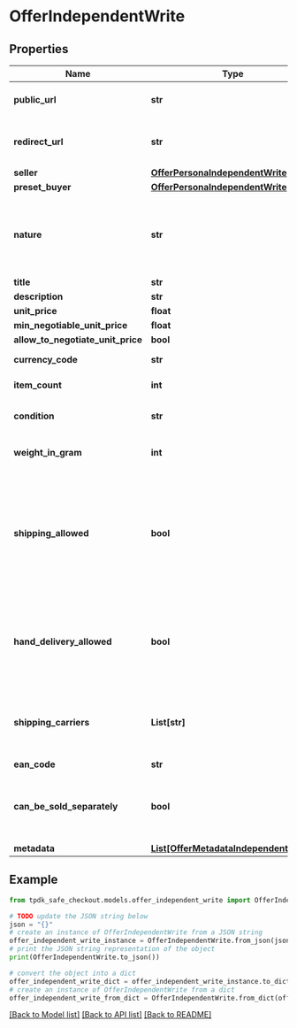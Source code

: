 # OfferIndependentWrite



## Properties

Name | Type | Description | Notes
------------ | ------------- | ------------- | -------------
**public_url** | **str** | The public URL for your Ad/Offer on your marketplace. | [optional] 
**redirect_url** | **str** | Fill-in that field IF you intend to redirect your customer instead of using a WebView. | [optional] 
**seller** | [**OfferPersonaIndependentWrite**](OfferPersonaIndependentWrite.md) |  | 
**preset_buyer** | [**OfferPersonaIndependentWrite**](OfferPersonaIndependentWrite.md) |  | [optional] 
**nature** | **str** | This WILL affect the assigned workflow. Choosing service will disable delivery for example. Refer to our technical hub for more information. | [default to 'physical_item']
**title** | **str** |  | 
**description** | **str** |  | 
**unit_price** | **float** |  | [optional] 
**min_negotiable_unit_price** | **float** |  | [optional] 
**allow_to_negotiate_unit_price** | **bool** |  | 
**currency_code** | **str** |  | [default to 'EUR']
**item_count** | **int** |  | [optional] [default to 1]
**condition** | **str** |  | [optional] [default to 'USED']
**weight_in_gram** | **int** | Accepted values between 500g (0.5kg) and 10,000g (10kg). | 
**shipping_allowed** | **bool** | That toggle allows the seller to propose shipping for its item. If set in conjunction of shippingCarrier, the label will be automatically generated. Also, it will restrict the carrier to the limited subset defined. | 
**hand_delivery_allowed** | **bool** | Enable both parties to finalize the transaction in person rather than using delivery. A QR Code must be scanned by the seller once the buyer claims the product. | [default to True]
**shipping_carriers** | **List[str]** | If you wish to enable automated shipping label generation through a specific provider, specify it there. | [optional] 
**ean_code** | **str** |  | [optional] 
**can_be_sold_separately** | **bool** | Set this flag to false to forbid a potential buyer to acquire less than \&quot;itemCount\&quot; item(s) | [default to True]
**metadata** | [**List[OfferMetadataIndependentWrite]**](OfferMetadataIndependentWrite.md) |  | [optional] 

## Example

```python
from tpdk_safe_checkout.models.offer_independent_write import OfferIndependentWrite

# TODO update the JSON string below
json = "{}"
# create an instance of OfferIndependentWrite from a JSON string
offer_independent_write_instance = OfferIndependentWrite.from_json(json)
# print the JSON string representation of the object
print(OfferIndependentWrite.to_json())

# convert the object into a dict
offer_independent_write_dict = offer_independent_write_instance.to_dict()
# create an instance of OfferIndependentWrite from a dict
offer_independent_write_from_dict = OfferIndependentWrite.from_dict(offer_independent_write_dict)
```
[[Back to Model list]](../README.md#documentation-for-models) [[Back to API list]](../README.md#documentation-for-api-endpoints) [[Back to README]](../README.md)


